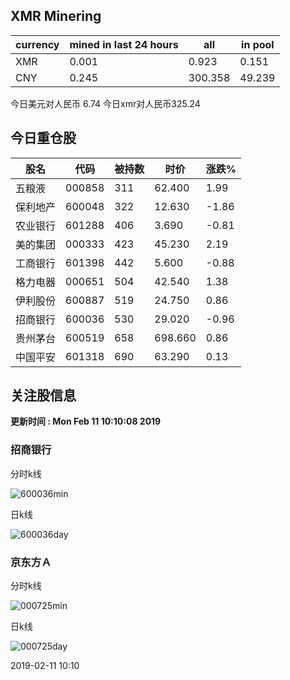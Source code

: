 ## XMR Minering

|currency|mined in last 24 hours|all|in pool|
|---|---|---|---|
|XMR|0.001|0.923|0.151|
|CNY|0.245|300.358|49.239|

今日美元对人民币 6.74	今日xmr对人民币325.24


## 今日重仓股 

|股名|代码|被持数|时价|涨跌%|
|---|---|---|---|---|
|五粮液|000858|311|62.400|1.99|
|保利地产|600048|322|12.630|-1.86|
|农业银行|601288|406|3.690|-0.81|
|美的集团|000333|423|45.230|2.19|
|工商银行|601398|442|5.600|-0.88|
|格力电器|000651|504|42.540|1.38|
|伊利股份|600887|519|24.750|0.86|
|招商银行|600036|530|29.020|-0.96|
|贵州茅台|600519|658|698.660|0.86|
|中国平安|601318|690|63.290|0.13|

## 关注股信息
**更新时间 : Mon Feb 11 10:10:08 2019**
### 招商银行 
分时k线

![600036min](http://image.sinajs.cn/newchart/min/n/sh600036.gif)

日k线

![600036day](http://image.sinajs.cn/newchart/daily/n/sh600036.gif)

### 京东方Ａ 
分时k线

![000725min](http://image.sinajs.cn/newchart/min/n/sz000725.gif)

日k线

![000725day](http://image.sinajs.cn/newchart/daily/n/sz000725.gif)

2019-02-11 10:10